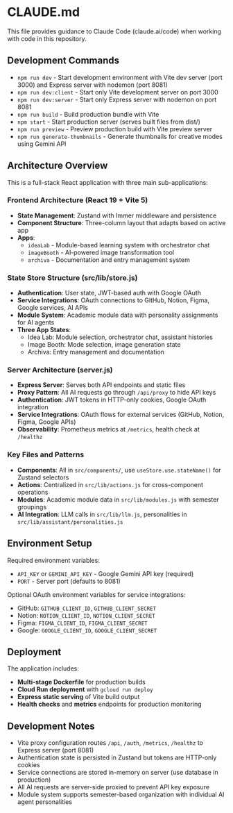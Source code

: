# CLAUDE.md

This file provides guidance to Claude Code (claude.ai/code) when working with code in this repository.

## Development Commands

- `npm run dev` - Start development environment with Vite dev server (port 3000) and Express server with nodemon (port 8081)
- `npm run dev:client` - Start only Vite development server on port 3000
- `npm run dev:server` - Start only Express server with nodemon on port 8081
- `npm run build` - Build production bundle with Vite
- `npm start` - Start production server (serves built files from dist/)
- `npm run preview` - Preview production build with Vite preview server
- `npm run generate-thumbnails` - Generate thumbnails for creative modes using Gemini API

## Architecture Overview

This is a full-stack React application with three main sub-applications:

### Frontend Architecture (React 19 + Vite 5)
- **State Management**: Zustand with Immer middleware and persistence
- **Component Structure**: Three-column layout that adapts based on active app
- **Apps**:
  - `ideaLab` - Module-based learning system with orchestrator chat
  - `imageBooth` - AI-powered image transformation tool
  - `archiva` - Documentation and entry management system

### State Store Structure (src/lib/store.js)
- **Authentication**: User state, JWT-based auth with Google OAuth
- **Service Integrations**: OAuth connections to GitHub, Notion, Figma, Google services, AI APIs
- **Module System**: Academic module data with personality assignments for AI agents
- **Three App States**:
  - Idea Lab: Module selection, orchestrator chat, assistant histories
  - Image Booth: Mode selection, image generation state
  - Archiva: Entry management and documentation

### Server Architecture (server.js)
- **Express Server**: Serves both API endpoints and static files
- **Proxy Pattern**: All AI requests go through `/api/proxy` to hide API keys
- **Authentication**: JWT tokens in HTTP-only cookies, Google OAuth integration
- **Service Integrations**: OAuth flows for external services (GitHub, Notion, Figma, Google APIs)
- **Observability**: Prometheus metrics at `/metrics`, health check at `/healthz`

### Key Files and Patterns
- **Components**: All in `src/components/`, use `useStore.use.stateName()` for Zustand selectors
- **Actions**: Centralized in `src/lib/actions.js` for cross-component operations
- **Modules**: Academic module data in `src/lib/modules.js` with semester groupings
- **AI Integration**: LLM calls in `src/lib/llm.js`, personalities in `src/lib/assistant/personalities.js`

## Environment Setup

Required environment variables:
- `API_KEY` or `GEMINI_API_KEY` - Google Gemini API key (required)
- `PORT` - Server port (defaults to 8081)

Optional OAuth environment variables for service integrations:
- GitHub: `GITHUB_CLIENT_ID`, `GITHUB_CLIENT_SECRET`
- Notion: `NOTION_CLIENT_ID`, `NOTION_CLIENT_SECRET`
- Figma: `FIGMA_CLIENT_ID`, `FIGMA_CLIENT_SECRET`
- Google: `GOOGLE_CLIENT_ID`, `GOOGLE_CLIENT_SECRET`

## Deployment

The application includes:
- **Multi-stage Dockerfile** for production builds
- **Cloud Run deployment** with `gcloud run deploy`
- **Express static serving** of Vite build output
- **Health checks** and **metrics** endpoints for production monitoring

## Development Notes

- Vite proxy configuration routes `/api`, `/auth`, `/metrics`, `/healthz` to Express server (port 8081)
- Authentication state is persisted in Zustand but tokens are HTTP-only cookies
- Service connections are stored in-memory on server (use database in production)
- All AI requests are server-side proxied to prevent API key exposure
- Module system supports semester-based organization with individual AI agent personalities